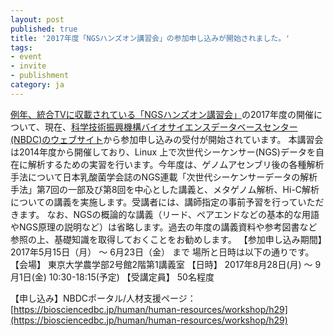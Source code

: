 ```yaml
---
layout: post
published: true
title: '2017年度「NGSハンズオン講習会」の参加申し込みが開始されました。'
tags:
- event
- invite
- publishment
category: ja
---
```

[例年、統合TVに収載されている「NGSハンズオン講習会」](http://togotv.dbcls.jp/ja/?search=NGSハンズオン)の2017年度の開催について、現在、[科学技術振興機構バイオサイエンスデータベースセンター(NBDC)のウェブサイト](https://biosciencedbc.jp/human/human-resources/workshop/h29)から参加申し込みの受付が開始されています。
本講習会は2014年度から開催しており、Linux 上で次世代シーケンサー(NGS)データを自在に解析するための実習を行います。今年度は、ゲノムアセンブリ後の各種解析手法について日本乳酸菌学会誌のNGS連載「次世代シーケンサーデータの解析手法」第7回の一部及び第8回を中心とした講義と、メタゲノム解析、Hi-C解析についての講義を実施します。受講者には、講師指定の事前予習を行っていただきます。
なお、NGSの概論的な講義（リード、ペアエンドなどの基本的な用語やNGS原理の説明など）は省略します。過去の年度の講義資料や参考図書など参照の上、基礎知識を取得しておくことをお勧めします。
【参加申し込み期間】　 2017年5月15日（月） ～ 6月23日（金） まで
場所と日時は以下の通りです。
【会場】 東京大学農学部2号館2階第1講義室
【日時】 2017年8月28日(月) ～ 9月1日(金) 10:30-18:15(予定)
【受講定員】 50名程度

【申し込み】NBDCポータル/人材支援ページ：　[https://biosciencedbc.jp/human/human-resources/workshop/h29](https://biosciencedbc.jp/human/human-resources/workshop/h29)
